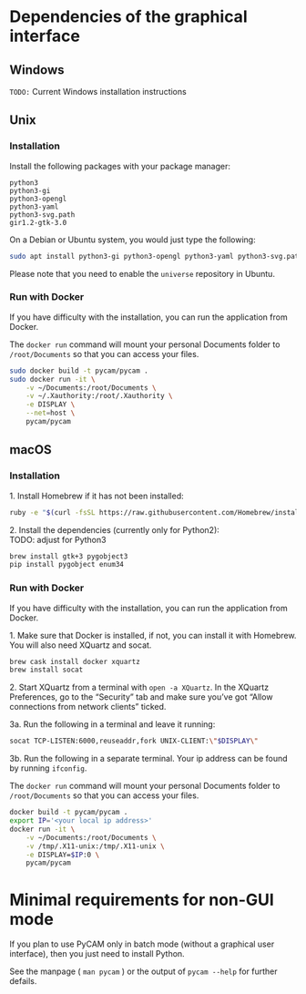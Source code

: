 # Dependencies of the graphical interface

## Windows

`TODO:` Current Windows installation instructions

## Unix

### Installation

Install the following packages with your package manager:

```
python3
python3-gi
python3-opengl
python3-yaml
python3-svg.path
gir1.2-gtk-3.0
```

On a Debian or Ubuntu system, you would just type the following:
```bash
sudo apt install python3-gi python3-opengl python3-yaml python3-svg.path gir1.2-gtk-3.0
```
Please note that you need to enable the `universe` repository in Ubuntu.

### Run with Docker

If you have difficulty with the installation, you can run the application from Docker.

The `docker run` command will mount your personal Documents folder to `/root/Documents` so that you
can access your files.

```bash
sudo docker build -t pycam/pycam .
sudo docker run -it \
    -v ~/Documents:/root/Documents \
    -v ~/.Xauthority:/root/.Xauthority \
    -e DISPLAY \
    --net=host \
    pycam/pycam
```

## macOS

### Installation

1\. Install Homebrew if it has not been installed:
```bash
ruby -e "$(curl -fsSL https://raw.githubusercontent.com/Homebrew/install/master/install)"
```

2\. Install the dependencies (currently only for Python2):  
TODO: adjust for Python3
```bash
brew install gtk+3 pygobject3
pip install pygobject enum34
```

### Run with Docker

If you have difficulty with the installation, you can run the application from Docker.

1\. Make sure that Docker is installed, if not, you can install it with Homebrew.
You will also need XQuartz and socat.

```bash
brew cask install docker xquartz
brew install socat
```

2\. Start XQuartz from a terminal with `open -a XQuartz`. In the XQuartz Preferences,
go to the “Security” tab and make sure you’ve got “Allow connections from network
clients” ticked.

3a. Run the following in a terminal and leave it running:

```bash
socat TCP-LISTEN:6000,reuseaddr,fork UNIX-CLIENT:\"$DISPLAY\"
```

3b. Run the following in a separate terminal. Your ip address can be found by running `ifconfig`.

The `docker run` command will mount your personal Documents folder to `/root/Documents` so that you
can access your files.

```bash
docker build -t pycam/pycam .
export IP='<your local ip address>'
docker run -it \
    -v ~/Documents:/root/Documents \
    -v /tmp/.X11-unix:/tmp/.X11-unix \
    -e DISPLAY=$IP:0 \
    pycam/pycam
```

# Minimal requirements for non-GUI mode

If you plan to use PyCAM only in batch mode (without a graphical user interface),
then you just need to install Python.

See the manpage ( `man pycam` ) or the output of `pycam --help` for further defails.

